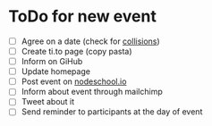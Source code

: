 # ToDo for new event

- [ ] Agree on a date (check for [collisions](https://hacken.in/berlin))
- [ ] Create ti.to page (copy pasta)
- [ ] Inform on GiHub
- [ ] Update homepage
- [ ] Post event on [nodeschool.io](https://docs.google.com/forms/d/1vYW-Yw82kt_q7WDgBY6gQqFrg3zuD2rDPXEG-cbq7e4/viewform)
- [ ] Inform about event through mailchimp
- [ ] Tweet about it
- [ ] Send reminder to participants at the day of event
